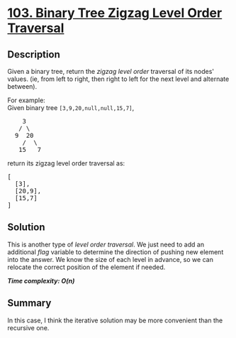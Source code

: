 # [103. Binary Tree Zigzag Level Order Traversal](https://leetcode.com/problems/binary-tree-zigzag-level-order-traversal/)

## Description

<div class="content__u3I1 question-content__JfgR"><div><p>Given a binary tree, return the <i>zigzag level order</i> traversal of its nodes' values. (ie, from left to right, then right to left for the next level and alternate between).</p>

<p>
For example:<br>
Given binary tree <code>[3,9,20,null,null,15,7]</code>,<br>
</p><pre>    3
   / \
  9  20
    /  \
   15   7
</pre>
<p></p>
<p>
return its zigzag level order traversal as:<br>
</p><pre>[
  [3],
  [20,9],
  [15,7]
]
</pre>
<p></p></div></div>

## Solution
This is another type of _level order traversal_. We just need to add an additional _flag_ variable to determine the direction of pushing new element into the answer. We know the size of each level in advance, so we can relocate the correct position of the element if needed.

_**Time complexity: O(n)**_

## Summary
In this case, I think the iterative solution may be more convenient than the recursive one.
